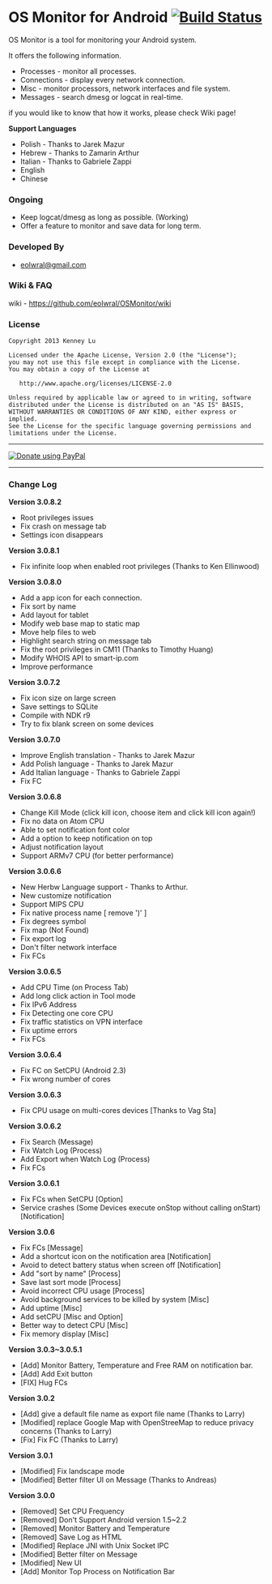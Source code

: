 OS Monitor for Android  [![Build Status](https://drone.io/github.com/eolwral/OSMonitor/status.png)](https://drone.io/github.com/eolwral/OSMonitor/latest)
=======

OS Monitor is a tool for monitoring your Android system.

It offers the following information.

- Processes - monitor all processes.
- Connections - display every network connection.
- Misc - monitor processors, network interfaces and file system.
- Messages - search dmesg or logcat in real-time. 

if you would like to know that how it works, please check Wiki page!

**Support Languages**
- Polish - Thanks to Jarek Mazur
- Hebrew - Thanks to Zamarin Arthur
- Italian - Thanks to Gabriele Zappi
- English
- Chinese

### Ongoing ###

- Keep logcat/dmesg as long as possible. (Working)
- Offer a feature to monitor and save data for long term.

### Developed By ###

* eolwral@gmail.com

### Wiki & FAQ ###
wiki - https://github.com/eolwral/OSMonitor/wiki

### License ###

    Copyright 2013 Kenney Lu

    Licensed under the Apache License, Version 2.0 (the "License");
    you may not use this file except in compliance with the License.
    You may obtain a copy of the License at

       http://www.apache.org/licenses/LICENSE-2.0

    Unless required by applicable law or agreed to in writing, software
    distributed under the License is distributed on an "AS IS" BASIS,
    WITHOUT WARRANTIES OR CONDITIONS OF ANY KIND, either express or implied.
    See the License for the specific language governing permissions and
    limitations under the License.


----------

[![Donate using PayPal](https://www.paypalobjects.com/en_US/i/btn/btn_donate_LG.gif)](https://www.paypal.com/cgi-bin/webscr?cmd=_donations&business=FSDWJ92W9MBEN&lc=US&item_name=Donate%20To%20OS%20Monitor&item_number=0&currency_code=USD&bn=PP%2dDonationsBF%3abtn_donateCC_LG%2egif%3aNonHosted "Donate using PayPal")

----------

### Change Log ###

**Version 3.0.8.2**
- Root privileges issues
- Fix crash on message tab
- Settings icon disappears

**Version 3.0.8.1**
- Fix infinite loop when enabled root privileges (Thanks to Ken Ellinwood)

**Version 3.0.8.0**
- Add a app icon for each connection.
- Fix sort by name
- Add layout for tablet 
- Modify web base map to static map 
- Move help files to web
- Highlight search string on message tab
- Fix the root privileges in CM11 (Thanks to Timothy Huang)
- Modify WHOIS API to smart-ip.com
- Improve performance

**Version 3.0.7.2**
- Fix icon size on large screen
- Save settings to SQLite 
- Compile with NDK r9
- Try to fix blank screen on some devices

**Version 3.0.7.0**
- Improve English translation - Thanks to Jarek Mazur
- Add Polish language - Thanks to Jarek Mazur
- Add Italian language - Thanks to Gabriele Zappi
- Fix FC

**Version 3.0.6.8**
- Change Kill Mode (click kill icon, choose item and click kill icon again!)
- Fix no data on Atom CPU
- Able to set notification font color
- Add a option to keep notification on top
- Adjust notification layout
- Support ARMv7 CPU (for better performance)

**Version 3.0.6.6**
- New Herbw Language support - Thanks to Arthur.
- New customize notification
- Support MIPS CPU
- Fix native process name [ remove ')' ]
- Fix degrees symbol
- Fix map (Not Found)
- Fix export log 
- Don't filter network interface
- Fix FCs

**Version 3.0.6.5**
- Add CPU Time (on Process Tab)
- Add long click action in Tool mode
- Fix IPv6 Address
- Fix Detecting one core CPU
- Fix traffic statistics on VPN interface 
- Fix uptime errors
- Fix FCs

**Version 3.0.6.4**
- Fix FC on SetCPU (Android 2.3)
- Fix wrong number of cores

**Version 3.0.6.3**
- Fix CPU usage on multi-cores devices [Thanks to Vag Sta]

**Version 3.0.6.2**
- Fix Search (Message)
- Fix Watch Log (Process)
- Add Export when Watch Log (Process)
- Fix FCs

**Version 3.0.6.1**
- Fix FCs when SetCPU [Option]
- Service crashes (Some Devices execute onStop without calling onStart) [Notification]

**Version 3.0.6**
- Fix FCs [Message]
- Add a shortcut icon on the notification area [Notification]
- Avoid to detect battery status when screen off [Notification]
- Add "sort by name" [Process]
- Save last sort mode [Process]
- Avoid incorrect CPU usage [Process]
- Avoid background services to be killed by system [Misc]
- Add uptime [Misc]
- Add setCPU [Misc and Option]
- Better way to detect CPU [Misc]
- Fix memory display [Misc]

**Version 3.0.3~3.0.5.1**
- [Add] Monitor Battery, Temperature and Free RAM on notification bar.
- [Add] Add Exit button
- [FIX] Hug FCs

**Version 3.0.2**
- [Add] give a default file name as export file name (Thanks to Larry)
- [Modified] replace Google Map with OpenStreeMap to reduce privacy concerns (Thanks to Larry)
- [Fix] Fix FC (Thanks to Larry)


**Version 3.0.1**
- [Modified] Fix landscape mode
- [Modified] Better filter UI on Message (Thanks to Andreas)


**Version 3.0.0**
- [Removed] Set CPU Frequency
- [Removed] Don't Support Android version 1.5~2.2
- [Removed] Monitor Battery and Temperature 
- [Removed] Save Log as HTML
- [Modified] Replace JNI with Unix Socket IPC
- [Modified] Better filter on Message
- [Modified] New UI 
- [Add] Monitor Top Process on Notification Bar

